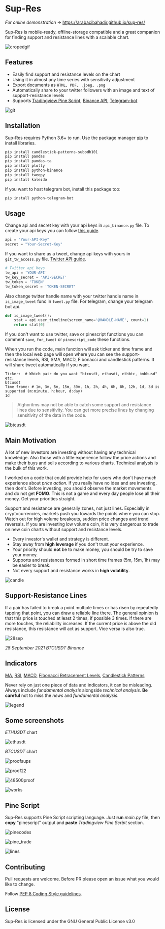 # Sup-Res
_For online demonstration_ -> https://arabacibahadir.github.io/sup-res/ 

Sup-Res is  mobile-ready, offline-storage compatible and a great companion for finding support and resistance lines with a scalable chart.

![cropedgif](https://user-images.githubusercontent.com/32988819/134764951-b52bb659-f0d6-455d-a995-05c716564a12.gif)

## Features

- Easily find support and resistance levels on the chart
- Using it in almost any time series with sensitivity adjustment 
- Export documents as `HTML, PDF, .jpeg, .png` 
- Automatically share to your twitter followers with an image and text of support-resistance levels
- Supports [Tradingview Pine Script](https://www.tradingview.com/pine-script-docs/en/v4/Introduction.html), [Binance API](https://python-binance.readthedocs.io/en/latest/), [Telegram-bot](https://python-telegram-bot.org)

![git](https://user-images.githubusercontent.com/32988819/148457547-45d47bc2-52a0-426a-8d4c-861fe6fd013d.png)

## Installation
Sup-Res requires Python 3.6+ to run.
Use the package manager [pip](https://pip.pypa.io/en/stable/) to install libraries.

```bash
pip install candlestick-patterns-subodh101
pip install pandas
pip install pandas-ta
pip install plotly
pip install python-binance
pip install tweepy 
pip install kaleido
```

If you want to host telegram bot, install this package too:
```bash
pip install python-telegram-bot
```

## Usage
Change api and secret key with your api keys in `api_binance.py` file. To create your api keys you can follow [this guide](https://www.binance.com/en/support/faq/360002502072).

````python
api = "Your-API-Key"
secret = "Your-Secret-Key"
````
If you want to share as a tweet, change api keys with yours in `git_tw_access.py` file. [Twitter API guide](https://developer.twitter.com/en/docs/twitter-api).

````python
# Twitter api keys
tw_api = 'YOUR-API'
tw_key_secret = 'API-SECRET'
tw_token = 'TOKEN'
tw_token_secret = 'TOKEN-SECRET'
````
Also change twitter handle name with your twitter handle name in `is_image_tweet` func in `tweet.py` file. For telegram, change your telegram bot api.
````python
def is_image_tweet():
    stat = api.user_timeline(screen_name='@HANDLE-NAME', count=1)
    return stat[0]
````

If you don't want to use twitter, save or pinescript functions you can comment `save`, `for_tweet` or `pinescript_code` these functions.

When you run the code, main function will ask ticker and time frame and then the local web page will open where you can see the support-resistance levels, RSI, SMA, MACD, Fibonacci and candlestick patterns. It will share tweet automatically if you want.
````
Ticker:  # Which pair do you want "btcusdt, ethusdt, ethbtc, bnbbusd" etc.
btcusdt
Time frame: # 1m, 3m, 5m, 15m, 30m, 1h, 2h, 4h, 6h, 8h, 12h, 1d, 3d is supported (m:minute, h:hour, d:day)
1d
````

>Alghoritms may not be able to catch some support and resistance lines due to sensitivity. You can get more precise lines by changing sensitivity of the data in the code. 


![btcusdt](https://user-images.githubusercontent.com/32988819/134763427-a4578891-a430-40cd-9b4c-dbf45bff6cc3.png)


 
## Main Motivation
A lot of new investors are investing without having any technical knowledge. Also those with a little experience follow the price actions and make their buys and sells according to various charts. Technical analysis is the bulk of this work. 

I worked on a code that could provide help for users who don't have much experience about _price action_. If you really have no idea and are investing, then don't. Before investing, you should observe the market movements and do not get **FOMO**. This is not a game and every day people lose all their money. Get your priorities straight.

Support and resistance are generally zones, not just lines. Especially in cryptocurrencies, markets push you towards the points where you can stop. Watch out for high volume breakouts, sudden price changes and trend reversals. If you are investing low volume coin, it is very dangerous to trade on new coin charts without support and resistance levels. 

- Every investor's wallet and strategy is different.
- Stay away from **high leverage** if you don't trust your experience.
- Your priority should **not** be to make money, you should be try to save your money. 
- Supports and resistances formed in short time frames (5m, 15m, 1h) may be easier to break. 
- Not every support and resistance works in **high volatility**. 

![candle](https://user-images.githubusercontent.com/32988819/131737076-f52ac75e-1f4d-4d79-b14c-61a81ee8ecfe.png)


## Support-Resistance Lines

If a pair has failed to break a point multiple times or has risen by repeatedly tapping that point, you can draw a reliable line there. The general opinion is that this price is touched at least 2 times, if possible 3 times. If there are more touches, the reliability increases. 
If the current price is above the old resistance, this resistance will act as support. Vice versa is also true. 

![28sep](https://user-images.githubusercontent.com/32988819/135044659-579b26c8-8141-41c2-9b4e-d3c99b41b571.png)


_28 September 2021 BTCUSDT Binance_

## Indicators
[MA](https://www.investopedia.com/terms/m/movingaverage.asp), 
[RSI](https://www.investopedia.com/terms/r/rsi.asp), 
[MACD](https://www.investopedia.com/terms/m/macd.asp),
[Fibonacci Retracement Levels](https://www.investopedia.com/terms/f/fibonacciretracement.asp),
[Candlestick Patterns](https://www.elearnmarkets.com/blog/30-candlestick-charts-in-stock-market/)

Never rely on just one piece of data and indicators, it can be misleading. Always include _fundamental analysis_ alongside _technical analysis_. **Be careful** not to miss the _news_ and _fundamental analysis_. 

![legend](https://user-images.githubusercontent.com/32988819/134764245-18551144-ec9c-4489-9a0a-495e49de9a9d.png)



## Some screenshots
_ETHUSDT_ chart

![ethusdt](https://user-images.githubusercontent.com/32988819/134763471-d5abe6ac-bb80-4dcb-94db-5d491802a8d7.png)

_BTCUSDT_ chart

![proofsups](https://user-images.githubusercontent.com/32988819/134022109-31c46da5-f1d3-4865-990e-91dd2fd75367.png)

![proof22](https://user-images.githubusercontent.com/32988819/134344483-7bb93cb7-ab29-4505-82bd-06f387e992c5.png)

![48500proof](https://user-images.githubusercontent.com/32988819/133648941-de7f0b2d-0780-4a11-8e6f-98d06b1f6ad1.png)

![works](https://user-images.githubusercontent.com/32988819/133649195-6645e31b-1736-4076-ba26-385063d4915e.png)

## Pine Script

Sup-Res supports Pine Script scripting language. Just **run** *main.py* file, then **copy** "pinescript" output and **paste** *Tradingview Pine Script* section.

![pinecodes](https://user-images.githubusercontent.com/32988819/136625978-355c9591-6865-441a-871a-dd3526b4308f.png)

![pine_trade](https://user-images.githubusercontent.com/32988819/136625994-1f0400a6-6c97-4126-b1b2-0f630f739133.png)

![lines](https://user-images.githubusercontent.com/32988819/136626000-85bb5d7d-73d3-4568-bd0d-61d17dbc67b6.png)


## Contributing
Pull requests are welcome. Before PR please open an issue what you would like to change.

Follow [PEP 8 Coding Style guidelines](https://www.python.org/dev/peps/pep-0008/).

## License
Sup-Res is licensed under the GNU General Public License v3.0

